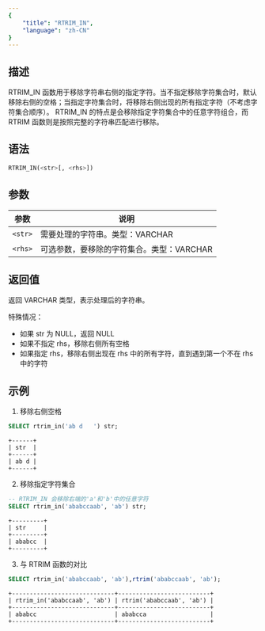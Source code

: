 ```yaml
---
{
    "title": "RTRIM_IN",
    "language": "zh-CN"
}
---
```


<!--
Licensed to the Apache Software Foundation (ASF) under one
or more contributor license agreements.  See the NOTICE file
distributed with this work for additional information
regarding copyright ownership.  The ASF licenses this file
to you under the Apache License, Version 2.0 (the
"License"); you may not use this file except in compliance
with the License.  You may obtain a copy of the License at

  http://www.apache.org/licenses/LICENSE-2.0

Unless required by applicable law or agreed to in writing,
software distributed under the License is distributed on an
"AS IS" BASIS, WITHOUT WARRANTIES OR CONDITIONS OF ANY
KIND, either express or implied.  See the License for the
specific language governing permissions and limitations
under the License.
-->


## 描述

RTRIM_IN 函数用于移除字符串右侧的指定字符。当不指定移除字符集合时，默认移除右侧的空格；当指定字符集合时，将移除右侧出现的所有指定字符（不考虑字符集合顺序）。
RTRIM_IN 的特点是会移除指定字符集合中的任意字符组合，而 RTRIM 函数则是按照完整的字符串匹配进行移除。

## 语法

```sql
RTRIM_IN(<str>[, <rhs>])
```

## 参数
| 参数    | 说明                           |
| ------- | ------------------------------ |
| `<str>` | 需要处理的字符串。类型：VARCHAR |
| `<rhs>` | 可选参数，要移除的字符集合。类型：VARCHAR |

## 返回值

返回 VARCHAR 类型，表示处理后的字符串。

特殊情况：
- 如果 str 为 NULL，返回 NULL
- 如果不指定 rhs，移除右侧所有空格
- 如果指定 rhs，移除右侧出现在 rhs 中的所有字符，直到遇到第一个不在 rhs 中的字符

## 示例

1. 移除右侧空格
```sql
SELECT rtrim_in('ab d   ') str;
```
```text
+------+
| str  |
+------+
| ab d |
+------+
```

2. 移除指定字符集合
```sql
-- RTRIM_IN 会移除右端的'a'和'b'中的任意字符
SELECT rtrim_in('ababccaab', 'ab') str;
```
```text
+---------+
| str     |
+---------+
| ababcc  |
+---------+
```
3. 与 RTRIM 函数的对比
```sql
SELECT rtrim_in('ababccaab', 'ab'),rtrim('ababccaab', 'ab');
```
```text
+-----------------------------+--------------------------+
| rtrim_in('ababccaab', 'ab') | rtrim('ababccaab', 'ab') |
+-----------------------------+--------------------------+
| ababcc                      | ababcca                  |
+-----------------------------+--------------------------+
```

